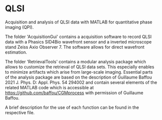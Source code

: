 # QLSI
Acquisition and analysis of QLSI data with MATLAB for quantitative phase imaging (QPI).

The folder 'AcquisitionGui' contains a acquisition software to record QLSI data with a Phasics SID4Bio wavefront sensor and a inverted microscope stand Zeiss Axio Observer 7. The software allows for direct wavefront estimation.

The folder 'RetrievalTools' contains a modular analysis package which allows to customize the retrieval of QLSI data sets. This especially enables to minimize artifacts which arise from large-scale imaging.
Essential parts of the analysis package are based on the description of Guillaume Baffou 2021 J. Phys. D: Appl. Phys. 54 294002 and contain several elements of the related MATLAB code which is accessible at https://github.com/baffou/CGMprocess with permission of Guillaume Baffou.

A brief description for the use of each function can be found in the respective file.
